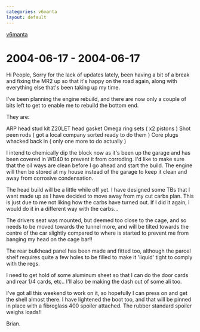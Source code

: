 ```yaml
---
categories: v6manta
layout: default
---
```


[v6manta](/v6manta)

# 2004-06-17 - 2004-06-17 
Hi People,  Sorry for the lack of updates lately, been having a bit of a break and fixing the MR2 up so that it's happy on the road again, along with everything else that's been taking up my time.

I've been planning the engine rebuild, and there are now only a couple of bits left to get to enable me to rebuild the bottom end.

They are:

ARP head stud kit
Z20LET head gasket
Omega ring sets ( x2 pistons )
Shot peen rods ( got a local company sorted ready to do them )
Core plugs whacked back in ( only one more to do actually )

I intend to chemically dip the block now as it's been up the garage and has been covered in WD40 to prevent it from corroding. I'd like to make sure that the oil ways are clean before I go ahead and start the build. The engine will then be stored at my house instead of the garage to keep it clean and away from corrosive condensation.

The head build will be a little while off yet. I have designed some TBs that I want made up as I have decided to move away from my cut carbs plan. This is just due to me not liking how the carbs have turned out. If I did it again, I would do it in a different way with the carbs...

The drivers seat was mounted, but deemed too close to the cage, and so needs to be moved towards the tunnel more, and will be tilted towards the centre of the car slightly compared to where is started to prevent me from banging my head on the cage bar!!

The rear bulkhead panel has been made and fitted too, although the parcel shelf requires quite a few holes to be filled to make it 'liquid' tight to comply with the regs.

I need to get hold of some aluminum sheet so that I can do the door cards and rear 1/4 cards, etc.. I'll also be making the dash out of some ali too.

I've got all this weekend to work on it, so hopefully I can press on and get the shell almost there. I have lightened the boot too, and that will be pinned in place with a fibreglass 400 spoiler attached. The rubber standard spoiler weighs loads!!

Brian.
